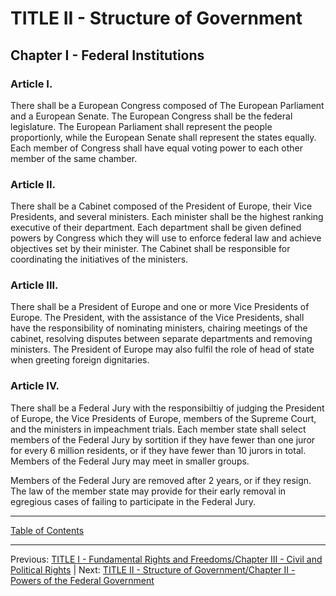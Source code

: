# TITLE II - Structure of Government

## Chapter I - Federal Institutions

### Article I. 
There shall be a European Congress composed of The European Parliament and a European Senate. The European Congress shall be the federal legislature. The European Parliament shall represent the people proportionly, while the European Senate shall represent the states equally. Each member of Congress shall have equal voting power to each other member of the same chamber. 

### Article II.
There shall be a Cabinet composed of the President of Europe, their Vice Presidents, and several ministers. Each minister shall be the highest ranking executive of their department. Each department shall be given defined powers by Congress which they will use to enforce federal law and achieve objectives set by their minister. The Cabinet shall be responsible for coordinating the initiatives of the ministers. 

### Article III.
There shall be a President of Europe and one or more Vice Presidents of Europe. The President, with the assistance of the Vice Presidents, shall have the responsibility of nominating ministers, chairing meetings of the cabinet, resolving disputes between separate departments and removing ministers. The President of Europe may also fulfil the role of head of state when greeting foreign dignitaries.

### Article IV.
There shall be a Federal Jury with the responsibiltiy of judging the President of Europe, the Vice Presidents of Europe, members of the Supreme Court, and the ministers in impeachment trials. Each member state shall select members of the Federal Jury by sortition if they have fewer than one juror for every 6 million residents, or if they have fewer than 10 jurors in total. Members of the Federal Jury may meet in smaller groups.

Members of the Federal Jury are removed after 2 years, or if they resign. The law of the member state may provide for their early removal in egregious cases of failing to participate in the Federal Jury.

---

[Table of Contents](TABLE_OF_CONTENTS.md)

---
Previous: [TITLE I - Fundamental Rights and Freedoms/Chapter III - Civil and Political Rights](TITLE_1_CH_3.md) | Next: [TITLE II - Structure of Government/Chapter II - Powers of the Federal Government](TITLE_2_CH_2.md)
